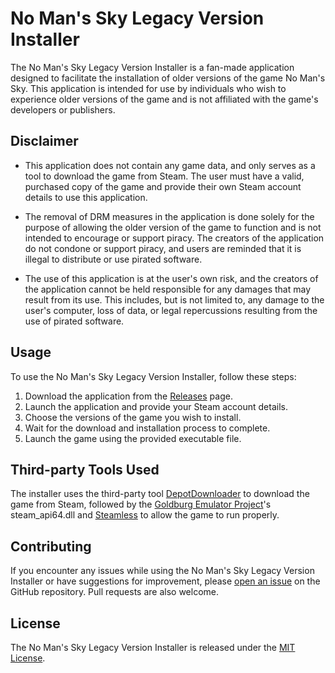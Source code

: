 # No Man's Sky Legacy Version Installer

The No Man's Sky Legacy Version Installer is a fan-made application designed to facilitate the installation of older versions of the game No Man's Sky. This application is intended for use by individuals who wish to experience older versions of the game and is not affiliated with the game's developers or publishers.

## Disclaimer

- This application does not contain any game data, and only serves as a tool to download the game from Steam. The user must have a valid, purchased copy of the game and provide their own Steam account details to use this application.

- The removal of DRM measures in the application is done solely for the purpose of allowing the older version of the game to function and is not intended to encourage or support piracy. The creators of the application do not condone or support piracy, and users are reminded that it is illegal to distribute or use pirated software.

- The use of this application is at the user's own risk, and the creators of the application cannot be held responsible for any damages that may result from its use. This includes, but is not limited to, any damage to the user's computer, loss of data, or legal repercussions resulting from the use of pirated software.

## Usage

To use the No Man's Sky Legacy Version Installer, follow these steps:

1. Download the application from the [Releases](https://github.com/qjimbo/NMSLegacyVersionInstaller/releases)  page.
2. Launch the application and provide your Steam account details.
3. Choose the versions of the game you wish to install.
4. Wait for the download and installation process to complete.
5. Launch the game using the provided executable file.

## Third-party Tools Used
The installer uses the third-party tool [DepotDownloader](https://github.com/SteamRE/DepotDownloader) to download the game from Steam, followed by the [Goldburg Emulator Project](https://gitlab.com/Mr_Goldberg/goldberg_emulator)'s steam_api64.dll and [Steamless](https://github.com/atom0s/Steamless/releases) to allow the game to run properly.

## Contributing

If you encounter any issues while using the No Man's Sky Legacy Version Installer or have suggestions for improvement, please [open an issue](https://github.com/qjimbo/NMSLegacyVersionInstaller/issues) on the GitHub repository. Pull requests are also welcome.

## License

The No Man's Sky Legacy Version Installer is released under the [MIT License](https://github.com/qjimbo/NMSLegacyVersionInstaller/LICENSE).
